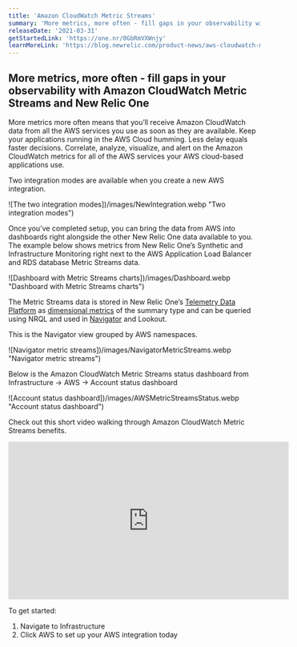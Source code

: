 ```yaml
---
title: 'Amazon CloudWatch Metric Streams'
summary: 'More metrics, more often - fill gaps in your observability with Amazon CloudWatch Metric Streams and New Relic One.'
releaseDate: '2021-03-31'
getStartedLink: 'https://one.nr/0GbRmVXWnjy'
learnMoreLink: 'https://blog.newrelic.com/product-news/aws-cloudwatch-metric-streams/'
---
```


## More metrics, more often - fill gaps in your observability with Amazon CloudWatch Metric Streams and New Relic One

More metrics more often means that you’ll receive Amazon CloudWatch data from all the AWS services you use as soon as they are available. Keep your applications running in the AWS Cloud humming. Less delay equals faster decisions. Correlate, analyze, visualize, and alert on the Amazon CloudWatch metrics for all of the AWS services your AWS cloud-based applications use.

Two integration modes are available when you create a new AWS integration.

![The two integration modes])/images/NewIntegration.webp "Two integration modes")

Once you’ve completed setup, you can bring the data from AWS into dashboards right alongside the other New Relic One data available to you. The example below shows metrics from New Relic One’s Synthetic and Infrastructure Monitoring right next to the AWS Application Load Balancer and RDS database Metric Streams data.

![Dashboard with Metric Streams charts])/images/Dashboard.webp "Dashboard with Metric Streams charts")

The Metric Streams data is stored in New Relic One’s [Telemetry Data Platform](https://docs.newrelic.com/docs/telemetry-data-platform/) as [dimensional metrics](https://docs.newrelic.com/docs/telemetry-data-platform/ingest-manage-data/understand-data/metric-data-type) of the summary type and can be queried using NRQL and used in [Navigator](https://blog.newrelic.com/product-news/nerdlog-new-relic-navigator/) and Lookout.

This is the Navigator view grouped by AWS namespaces.

![Navigator metric streams])/images/NavigatorMetricStreams.webp "Navigator metric streams")

Below is the Amazon CloudWatch Metric Streams status dashboard from Infrastructure -> AWS -> Account status dashboard

![Account status dashboard])/images/AWSMetricStreamsStatus.webp "Account status dashboard")

Check out this short video walking through Amazon CloudWatch Metric Streams benefits.

<iframe width="560" height="315" src="https://newrelic.wistia.com/medias/8xv3zzyfxe" frameborder="0" allow="accelerometer; autoplay; clipboard-write; encrypted-media; gyroscope; picture-in-picture" allowfullscreen></iframe>

To get started:

1. Navigate to Infrastructure
2. Click AWS to set up your AWS integration today
